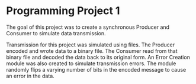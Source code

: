 # Programming Project 1
The goal of this project was to create a synchronous Producer and Consumer to simulate data transmission. 

Transmission for this project was simulated using files. The Producer encoded and wrote data to a binary file. The Consumer read from that binary file and decoded the data back to its original form.
An Error Creation module was also created to simulate transmission errors. The module randomly flips a varying number of bits in the encoded message to cause an error in the data.
